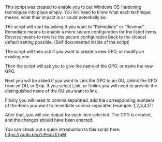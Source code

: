 This script was created to enable you to put Windows OS Hardening techniques into place simply. 
You will need to know what each technique means, what their impact is or could potentially be. 

The script will start by asking if you want to "Remediate" or "Reverse". 
  Remediate means to enable a more secure configuration for the listed items. 
  Reverse means to reverse the secure configuration back to the closest default setting possible. (Self documented inside of the script) 

The script will then ask if you want to create a new GPO, or modify an existing one

Then the script will ask you to give the name of the GPO, or name the new GPO. 

Next you will be asked if you want to Link the GPO to an OU, Unlink the GPO from an OU, or Skip. 
  If you select Link, or Unlink you will need to provide the distinguished name of the OU you want to link. 

Finally you will need to comma separated, add the corresponding numbers of the items you want to remediate comma separated (example: 1,2,3,4,17) 

After that, you will see output for each item selected. The GPO is created, and the changes should have been enacted. 

You can check out a quick introduction to this script here: https://youtu.be/ZnPeuU1lTgM
